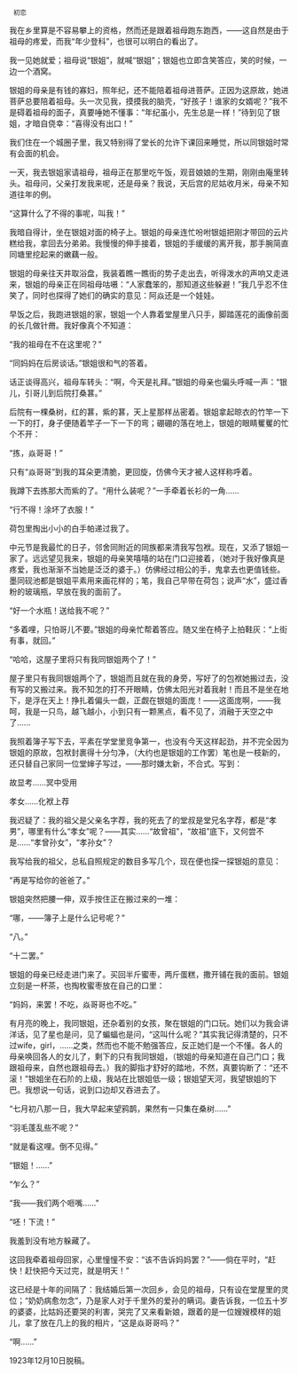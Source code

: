      初恋 

   我在乡里算是不容易攀上的资格，然而还是跟着祖母跑东跑西，——这自然是由于祖母的疼爱，而我“年少登科”，也很可以明白的看出了。

   我一见她就爱；祖母说“银姐”，就喊“银姐”；银姐也立即含笑答应，笑的时候，一边一个酒窝。

   银姐的母亲是有钱的寡妇，照年纪，还不能陪着祖母进菩萨。正因为这原故，她进菩萨总要陪着祖母。头一次见我，摸摸我的脑壳，“好孩子！谁家的女婿呢？”我不是碍着祖母的面子，真要唾她不懂事：“年纪虽小，先生总是一样！”待到见了银姐，才暗自侥幸：“喜得没有出口！”

   我们住在一个城圈子里，我又特别得了堂长的允许下课回来睡觉，所以同银姐时常有会面的机会。

   一天，我去银姐家请祖母，祖母正在那里吃午饭，观音娘娘的生期，刚刚由庵里转头。祖母问，父亲打发我来呢，还是母亲？我说，天后宫的尼姑收月米，母亲不知道往年的例。

   “这算什么了不得的事呢，叫我！”

   我暗自得计，坐在银姐对面的椅子上。银姐的母亲连忙吩咐银姐把刚才带回的云片糕给我，拿回去分弟弟。我慢慢的伸手接着，银姐的手缓缓的离开我，那手腕简直同塘里挖起来的嫩藕一般。

   银姐的母亲往天井取浴盘，我装着瞧一瞧街的势子走出去，听得泼水的声响又走进来，银姐的母亲正在同祖母咕嗫：“人家蠢笨的，那知道这些躲避！”我几乎忍不住笑了，同时也探得了她们的确实的意见：阿焱还是一个娃娃。

   早饭之后，我跑进银姐的家，银姐一个人靠着堂屋里八只手，脚踏莲花的画像前面的长几做针黹。我好像真个不知道：

   “我的祖母在不在这里呢？”

   “同妈妈在后房谈话。”银姐很和气的答着。

   话正谈得高兴，祖母车转头：“啊，今天是礼拜。”银姐的母亲也偏头呼喊一声：“银儿，引哥儿到后院打桑葚。”

   后院有一棵桑树，红的葚，紫的葚，天上星那样丛密着。银姐拿起晾衣的竹竿一下一下的打，身子便随着竿子一下一下的弯；硼硼的落在地上，银姐的眼睛矍矍的忙个不开：

   “拣，焱哥哥！”

   只有“焱哥哥”到我的耳朵更清脆，更回旋，仿佛今天才被人这样称呼着。

   我蹲下去拣那大而紫的了。“用什么装呢？”一手牵着长衫的一角……

   “行不得！涂坏了衣服！”

   荷包里掏出小小的白手帕递过我了。

   中元节是我最忙的日子，邻舍同附近的同族都来清我写包袱。现在，又添了银姐一家了。远远望见我来，银姐的母亲笑嘻嘻的站在门口迎接着，（她对于我好像真是疼爱，我也渐渐不当她是泛泛的婆于。）仿佛经过相公的手，鬼拿去也更值钱些。墨同砚池都是银姐平素用来画花样的；笔，我自己早带在荷包；说声“水”，盛过香粉的玻璃瓶，早放在我的面前了。

   “好一个水瓶！送给我不呢？”

   “多着哩，只怕哥儿不要。”银姐的母亲忙帮着答应。随又坐在椅子上拍鞋灰：“上街有事，就回。”

   “哈哈，这屋子里将只有我同银姐两个了！”

   屋子里只有我同银姐两个了，银姐而且就在我的身旁，写好了的包袱她搬过去，没有写的又搬过来。我不知怎的打不开眼睛，仿佛太阳光对着我射！而且不是坐在地下，是浮在天上！挣扎着偏头一觑，正觑在银姐的面庞！——这面庞啊，——我呵，我是一只鸟，越飞越小，小到只有一颗黑点，看不见了，消融于天空之中了……

   我照着簿子写下去，平素在学堂里竞争第一，也没有今天这样起劲，并不完全因为银姐的原故，包袱封裹得十分匀净，（大约也是银姐的工作罢）笔也是一枝新的，还只替自己家同一位堂婶子写过，——那时嫌太新，不合式。写到：

   故显考……冥中受用

   孝女……化袱上荐

   我迟疑了：我的祖父是父亲名字荐，我的死去了的堂叔是堂兄名字荐，都是“孝男”，哪里有什么“孝女”呢？——其实……“故曾祖”，“故祖”底下，又何尝不是……“孝曾孙女”，“孝孙女”？

   我写给我的祖父，总私自照规定的数目多写几个，现在便也探一探银姐的意见：

   “再是写给你的爸爸了。”

   银姐突然把腰一伸，双手按住正在搬过来的一堆：

   “哪，——簿子上是什么记号呢？”

   “八。”

   “十二罢。”

   银姐的母亲已经走进门来了。买回半斤蜜枣，两斤蛋糕，撒开铺在我的面前。银姐立刻是一杯茶，也掏枚蜜枣放在自己的口里：

   “妈妈，来罢！不吃，焱哥哥也不吃。”

   有月亮的晚上，我同银姐，还杂着别的女孩，聚在银姐的门口玩。她们以为我会讲洋话，见了星也是问，见了蝙蝠也是问，“这叫什么呢？”其实我记得清楚的，只不过wife，girl，……之类，然而也不能不勉强答应，反正她们是一个不懂。各人的母亲唤回各人的女儿了，剩下的只有我同银姐，（银姐的母亲知道在自己门口；我跟祖母来，自然也跟祖母去。）我的脚指才舒好的踏地，不然，真要钩断了：“还不滚！”银姐坐在石阶的上级，我站在比银姐低一级；银姐望天河，我望银姐的下巴。我想说一句话，说到口边却又吞进去了。

   “七月初八那一日，我大早起来望鸦鹊，果然有一只集在桑树……”

   “羽毛蓬乱些不呢？”

   “就是看这哩。倒不见得。”

   “银姐！……”

   “乍么？”

   “我——我们两个咂嘴……”

   “呸！下流！”

   我羞到没有地方躲藏了。

   这回我牵着祖母回家，心里憧憧不安：“该不告诉妈妈罢？”——倘在平时，“赶快！赶快把今天过完，就是明天！”

   这已经是十年的间隔了：我结婚后第一次回乡，会见的祖母，只有设在堂屋里的灵位；“奶奶病愈勿念”，乃是家人对于千里外的爱孙的瞒词。妻告诉我，一位五十岁的婆婆，比姑妈还要哭的利害，哭完了又来看新娘，跟着的是一位嫂嫂模样的姐儿，拿了放在几上的我的相片，“这是焱哥哥吗？”

   “啊……”

   1923年12月10日脱稿。  

